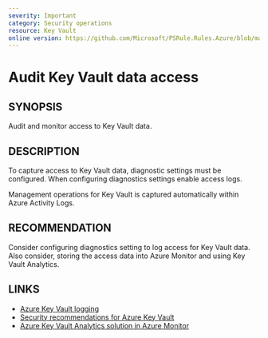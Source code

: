```yaml
---
severity: Important
category: Security operations
resource: Key Vault
online version: https://github.com/Microsoft/PSRule.Rules.Azure/blob/master/docs/rules/en/Azure.KeyVault.Logs.md
---
```


# Audit Key Vault data access

## SYNOPSIS

Audit and monitor access to Key Vault data.

## DESCRIPTION

To capture access to Key Vault data, diagnostic settings must be configured.
When configuring diagnostics settings enable access logs.

Management operations for Key Vault is captured automatically within Azure Activity Logs.

## RECOMMENDATION

Consider configuring diagnostics setting to log access for Key Vault data.
Also consider, storing the access data into Azure Monitor and using Key Vault Analytics.

## LINKS

- [Azure Key Vault logging](https://docs.microsoft.com/en-us/azure/key-vault/key-vault-logging)
- [Security recommendations for Azure Key Vault](https://docs.microsoft.com/en-us/azure/key-vault/security-recommendations#monitoring)
- [Azure Key Vault Analytics solution in Azure Monitor](https://docs.microsoft.com/en-us/azure/azure-monitor/insights/azure-key-vault)
